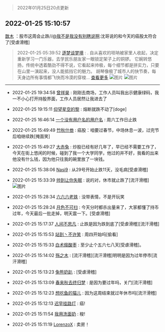 > 2022年01月25日20点更新
<link rel="stylesheet" href="https://cdn.jsdelivr.net/gh/taotie6/sampleJSON@main/css/photo_show.css">
<meta name="referrer" content="no-referrer" />


 ## 2022-01-25 15:10:57 

 [㪚木](https://www.coolapk.com/feed/33084400?shareKey=MDBkMzM4YmNhNzBjNjFlZmFlMmM~) ：股市这周会止跌//<a class="feed-link-uname" href="/u/我不是我没有别瞎说啊">@我不是我没有别瞎说啊</a>:沈哥说的和今天的癌股太符合了[受虐滑稽] 

<div class="album">
</div>

> 2022-01-25 05:39:52 
> [逐梦谈梦境](https://www.coolapk.com/feed/33075055?shareKey=ZDUyZDdiNWQxNzFmNjFlZmFlMmM~) : .   自从喜欢的唢呐被家里人收起，决定重新学习一门乐器，去学民乐朋友家一眼锁定架子上的铜锣。 它婉转悠扬，传统中透着酷劲不得不说，它看起来帅极，每个细节都是拼实力，只要在山里一演起来，没人能抵挡它的魅力。 胡琴像极了城市人的快节奏，每天身边所有事情都飞快而冷漠的穿梭... <a href="">查看更多</a> 
![图片](https://image.coolapk.com/feed/2022/0125/05/632663_620d7f88_0389_4861_124@2160x3839.jpeg)
![图片](https://image.coolapk.com/feed/2022/0125/05/632663_b0dd2ba3_0389_4867_103@3839x2160.jpeg)

 ------- 

- 2022-01-25 19:34:58 [曾祥昊](uid=6695078) : 刚刚去商场，工作人员叫我出示健康绿码，我一不小心打开持股界面，工作人员居然让我进去了 

- 2022-01-25 19:15:11 [仰望星空的黎](uid=1961388) : 熔断就跌不动了[doge] 

- 2022-01-25 16:46:14 [一个没有用户名的用户名](uid=1314924) : 周六工作日止跌 

- 2022-01-25 15:49:49 [竹秋什叁](uid=2319428) : 癌股：咱要过春节，中场休息一波，过完节后咱继续跌[掩面笑] 

- 2022-01-25 15:49:27 [大赤兔](uid=2927657) : 炒股已经有好几年了，早已经不需要工作了，今天在街上悠闲的时候，碰到了我一个大学同学，他过的并不好，我看的出来他没有什么钱，因为他只往我的碗里放了一块钱。 

- 2022-01-25 15:38:06 [Nasi9](uid=2003986) : 从29号开始止跌11天，没毛病[受虐滑稽] 

- 2022-01-25 15:33:39 [帅到让你失眠](uid=458826) : 说的对，休市就止跌了[流汗滑稽] ![图片](https://image.coolapk.com/feed/2022/0125/15/458826_4c789400_6018_8099_23@800x227.jpeg)

- 2022-01-25 15:28:34 [六六六老铁](uid=1165265) : 没带表情，不是开玩笑 

- 2022-01-25 15:28:24 [月色不可扫](uid=3639201) : 今天分时都杀出量来了，大家都懂了持币过年，今天最后一批走掉，明天震一下。[受虐滑稽] 

- 2022-01-25 15:17:37 [人间不思凡](uid=2080265) : 止跌是因为跌到底了[受虐滑稽][流汗滑稽] 

- 2022-01-25 15:15:53 [站到丶不许笑](uid=1165627) : 周四开始吗[偷看] 

- 2022-01-25 15:15:33 [白术煼酸枣](uid=8303609) : 至少止个五六七八天[受虐滑稽]。 

- 2022-01-25 15:14:02 [殇之木](uid=1085570) : [流汗滑稽][流汗滑稽]明明是因为过年停市[流汗滑稽] 

- 2022-01-25 15:13:23 [兔熊奶趴](uid=500948) : [受虐滑稽] 

- 2022-01-25 15:13:09 [春来秋去终归梦](uid=3870650) : 是因为要过年吗，关门[流汗滑稽] 

- 2022-01-25 15:12:23 [想吃鱼的猫儿](uid=2084496) : 因为这周结束就过年休市吗[流汗滑稽] 

- 2022-01-25 15:12:13 [迟早挂路灯](uid=874366) : 癌! 

- 2022-01-25 15:11:54 [我用洗面奶](uid=959542) : 梭! 

- 2022-01-25 15:11:19 [LorenzoX](uid=645650) : 卖房！ 

